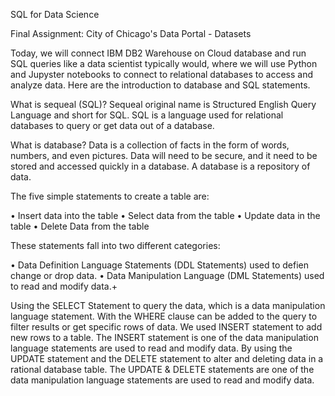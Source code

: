 SQL for Data Science

Final Assignment: City of Chicago's Data Portal - Datasets

Today, we will connect IBM DB2 Warehouse on Cloud database and run SQL queries like a data scientist typically would, where we will use Python and Jupyster notebooks to connect to relational databases to access and analyze data. Here are the introduction to database and SQL statements.

What is sequeal (SQL)? Sequeal original name is Structured English Query Language and short for SQL. SQL is a language used for relational databases to query or get data out of a database.

What is database? Data is a collection of facts in the form of words, numbers, and even pictures. Data will need to be secure, and it need to be stored and accessed quickly in a database. A database is a repository of data.

The five simple statements to create a table are:

•	Insert data into the table
•	Select data from the table
•	Update data in the table
•	Delete Data from the table

These statements fall into two different categories:

•	Data Definition Language Statements (DDL Statements) used to defien change or drop data.
•	Data Manipulation Language (DML Statements) used to read and modify data.+

Using the SELECT Statement to query the data, which is a data manipulation language statement. With the WHERE clause can be added to the query to filter results or get specific rows of data.
We used INSERT statement to add new rows to a table. The INSERT statement is one of the data manipulation language statements are used to read and modify data.
By using the UPDATE statement and the DELETE statement to alter and deleting data in a rational database table. The UPDATE & DELETE statements are one of the data manipulation language statements are used to read and modify data.
